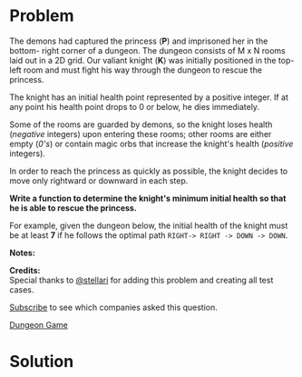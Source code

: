 
# Problem

The demons had captured the princess (**P**) and imprisoned her in the bottom-
right corner of a dungeon. The dungeon consists of M x N rooms laid out in a
2D grid. Our valiant knight (**K**) was initially positioned in the top-left
room and must fight his way through the dungeon to rescue the princess.

The knight has an initial health point represented by a positive integer. If
at any point his health point drops to 0 or below, he dies immediately.

Some of the rooms are guarded by demons, so the knight loses health
(_negative_ integers) upon entering these rooms; other rooms are either empty
(_0's_) or contain magic orbs that increase the knight's health (_positive_
integers).

In order to reach the princess as quickly as possible, the knight decides to
move only rightward or downward in each step.

**Write a function to determine the knight's minimum initial health so that he is able to rescue the princess.**

For example, given the dungeon below, the initial health of the knight must be
at least **7** if he follows the optimal path `RIGHT-> RIGHT -> DOWN -> DOWN`.

**Notes:**

**Credits:**  
Special thanks to [@stellari](https://oj.leetcode.com/discuss/user/stellari)
for adding this problem and creating all test cases.

[Subscribe](/subscribe/) to see which companies asked this question.



[Dungeon Game](https://leetcode.com/problems/dungeon-game)

# Solution



